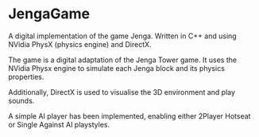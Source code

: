# JengaGame
A digital implementation of the game Jenga. Written in C++ and using NVidia PhysX (physics engine) and DirectX. 

The game is a digital adaptation of the Jenga Tower game. It uses the NVidia Physx engine to simulate each Jenga block and its physics properties.

Additionally, DirectX is used to visualise the 3D environment and play sounds.

A simple AI player has been implemented, enabling either 2Player Hotseat or Single Against AI playstyles.
